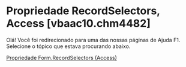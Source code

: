 
# Propriedade RecordSelectors, Access [vbaac10.chm4482]

Olá! Você foi redirecionado para uma das nossas páginas de Ajuda F1. Selecione o tópico que estava procurando abaixo.

[Propriedade Form.RecordSelectors (Access)](http://msdn.microsoft.com/library/7700f0c5-621f-5145-57be-777d53228379%28Office.15%29.aspx)

